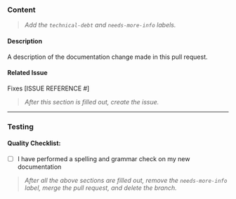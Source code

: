 
### Content
> _Add the `technical-debt` and `needs-more-info` labels._

#### **Description**
A description of the documentation change made in this pull request.

#### **Related Issue**
Fixes [ISSUE REFERENCE #]

> _After this section is filled out, create the issue._

---

### Testing

#### **Quality Checklist:**

- [ ] I have performed a spelling and grammar check on my new documentation

> _After all the above sections are filled out, remove the `needs-more-info` label, merge the pull request, and delete the branch._
